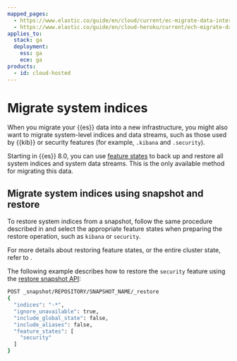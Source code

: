 ```yaml
---
mapped_pages:
  - https://www.elastic.co/guide/en/cloud/current/ec-migrate-data-internal.html
  - https://www.elastic.co/guide/en/cloud-heroku/current/ech-migrate-data-internal.html
applies_to:
  stack: ga
  deployment:
    ess: ga
    ece: ga
products:
  - id: cloud-hosted
---
```


# Migrate system indices

When you migrate your {{es}} data into a new infrastructure, you might also want to migrate system-level indices and data streams, such as those used by {{kib}} or security features (for example, `.kibana` and `.security`).

Starting in {{es}} 8.0, you can use [feature states](/deploy-manage/tools/snapshot-and-restore.md#feature-state) to back up and restore all system indices and system data streams. This is the only available method for migrating this data.

## Migrate system indices using snapshot and restore

To restore system indices from a snapshot, follow the same procedure described in [](../migrate.md#ec-restore-snapshots) and select the appropriate feature states when preparing the restore operation, such as `kibana` or `security`.

For more details about restoring feature states, or the entire cluster state, refer to [](/deploy-manage/tools/snapshot-and-restore/restore-snapshot.md#restore-feature-state).

The following example describes how to restore the `security` feature using the [restore snapshot API](https://www.elastic.co/docs/api/doc/elasticsearch/operation/operation-snapshot-restore):

```sh
POST _snapshot/REPOSITORY/SNAPSHOT_NAME/_restore
{
  "indices": "-*",
  "ignore_unavailable": true,
  "include_global_state": false,
  "include_aliases": false,
  "feature_states": [
    "security"
  ]
}
```
